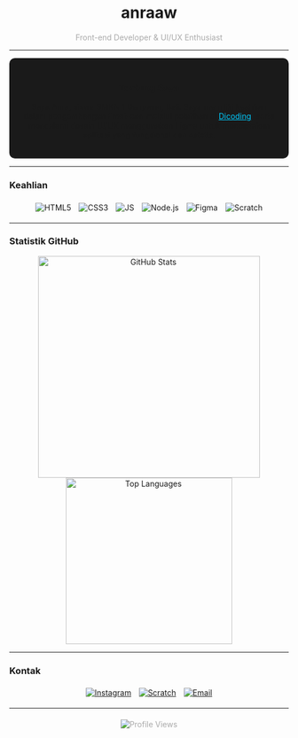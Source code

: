 
<div align="center">
  <h1>anraaw</h1>
  <p style="color: #AAAAAA;">Front-end Developer & UI/UX Enthusiast</p>
</div>

---

<div align="center" style="background: #1A1A1A; padding: 20px; border-radius: 10px; max-width: 600px; margin: 0 auto;">
  <h3>Tentang Saya</h3>
  <p>Saya Anra, siswa SMKN 1 Denpasar, Bali. Saya memiliki keahlian dalam pengembangan Front-end melalui pelatihan di <a href="https://www.dicoding.com/" style="color: #00CCFF;">Dicoding</a>, serta mendalami desain UI/UX menggunakan Figma untuk menciptakan aplikasi yang fungsional dan estetis.</p>
</div>

---

### Keahlian
<p align="center">
  <img src="https://img.shields.io/badge/HTML5-%23E34F26.svg?style=flat-square&logo=html5&logoColor=white" alt="HTML5" style="margin: 5px;"/>
  <img src="https://img.shields.io/badge/CSS3-%231572B6.svg?style=flat-square&logo=css3&logoColor=white" alt="CSS3" style="margin: 5px;"/>
  <img src="https://img.shields.io/badge/JavaScript-%23F7DF1E.svg?style=flat-square&logo=javascript&logoColor=black" alt="JS" style="margin: 5px;"/>
  <img src="https://img.shields.io/badge/Node.js-%23339933.svg?style=flat-square&logo=node.js&logoColor=white" alt="Node.js" style="margin: 5px;"/>
  <img src="https://img.shields.io/badge/Figma-%23F24E1E.svg?style=flat-square&logo=figma&logoColor=white" alt="Figma" style="margin: 5px;"/>
  <img src="https://img.shields.io/badge/Scratch-%23FF6F00.svg?style=flat-square&logo=scratch&logoColor=white" alt="Scratch" style="margin: 5px;"/>
</p>

---

### Statistik GitHub
<p align="center">
  <img src="https://github-readme-stats-eight-theta.vercel.app/api?username=penuliscode&show_icons=true&theme=dark&border_color=555555&title_color=FFFFFF&text_color=AAAAAA" alt="GitHub Stats" width="400"/>
  <img src="https://github-readme-stats-eight-theta.vercel.app/api/top-langs/?username=helooanraaw&layout=compact&theme=dark&border_color=555555&title_color=FFFFFF&text_color=AAAAAA" alt="Top Languages" width="300"/>
</p>

---

### Kontak
<p align="center">
  <a href="https://instagram.com/kmnganrasansy_/"><img src="https://img.shields.io/badge/Instagram-%23E4405F.svg?style=flat-square&logo=Instagram&logoColor=white" alt="Instagram" style="margin: 5px;"/></a>
  <a href="https://scratch.mit.edu/users/anraaw/"><img src="https://img.shields.io/badge/Scratch-%23FF6F00.svg?style=flat-square&logo=scratch&logoColor=white" alt="Scratch" style="margin: 5px;"/></a>
  <a href="mailto:komanganrasansya21@gmail.com"><img src="https://img.shields.io/badge/Email-%23D14836.svg?style=flat-square&logo=gmail&logoColor=white" alt="Email" style="margin: 5px;"/></a>
</p>

---

<div align="center" style="color: #AAAAAA; margin-top: 20px;">
  <img src="https://komarev.com/ghpvc/?username=penuliscode&style=flat-square&color=555555" alt="Profile Views"/>
</div>
